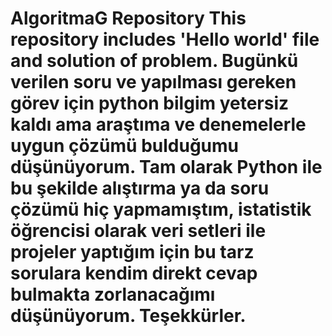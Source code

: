 # AlgoritmaG Repository This repository includes 'Hello world' file and solution of problem. Bugünkü verilen soru ve yapılması gereken görev için python bilgim yetersiz kaldı ama araştıma ve denemelerle uygun çözümü bulduğumu düşünüyorum. Tam olarak Python ile bu şekilde alıştırma ya da soru çözümü hiç yapmamıştım, istatistik öğrencisi olarak veri setleri ile projeler yaptığım için bu tarz sorulara kendim direkt cevap bulmakta zorlanacağımı düşünüyorum. Teşekkürler.
